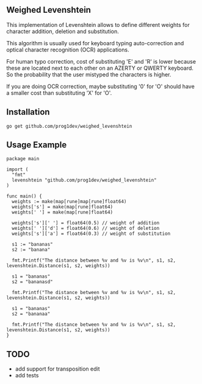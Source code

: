 Weighed Levenshtein
------------

This implementation of Levenshtein allows to define different weights for character addition, deletion and substitution.

This algorithm is usually used for keyboard typing auto-correction and optical character recognition (OCR) applications.

For human typo correction, cost of substituting 'E' and 'R' is lower because these are located next to each other on an AZERTY or QWERTY keyboard. So the probability that the user mistyped the characters is higher.

If you are doing OCR correction, maybe substituting '0' for 'O' should have a smaller cost than substituting 'X' for 'O'.

Installation
------------

```go get github.com/prog1dev/weighed_levenshtein```

Usage Example
-------------
```
package main

import (
  "fmt"
  levenshtein "github.com/prog1dev/weighed_levenshtein"
)

func main() {
  weights := make(map[rune]map[rune]float64)
  weights['s'] = make(map[rune]float64)
  weights[' '] = make(map[rune]float64)

  weights['s'][' '] = float64(0.5) // weight of addition
  weights[' ']['d'] = float64(0.6) // weight of deletion
  weights['s']['a'] = float64(0.3) // weight of substitution

  s1 := "bananas"
  s2 := "banana"

  fmt.Printf("The distance between %v and %v is %v\n", s1, s2, levenshtein.Distance(s1, s2, weights))

  s1 = "bananas"
  s2 = "bananasd"

  fmt.Printf("The distance between %v and %v is %v\n", s1, s2, levenshtein.Distance(s1, s2, weights))

  s1 = "bananas"
  s2 = "bananaa"

  fmt.Printf("The distance between %v and %v is %v\n", s1, s2, levenshtein.Distance(s1, s2, weights))
}
```
TODO
-------------

- add support for transposition edit
- add tests
